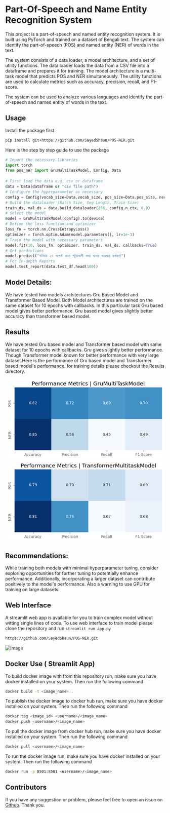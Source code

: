 # Part-Of-Speech and Name Entity Recognition System

This project is a part-of-speech and named entity recognition system. It is built using PyTorch and trained on a dataset of Bengali text. The system can identify the part-of-speech (POS) and named entity (NER) of words in the text.

The system consists of a data loader, a model architecture, and a set of utility functions. The data loader loads the data from a CSV file into a dataframe and prepares it for training. The model architecture is a multi-task model that predicts POS and NER simultaneously. The utility functions are used to calculate metrics such as accuracy, precision, recall, and F1-score.

The system can be used to analyze various languages and identify the part-of-speech and named entity of words in the text.

## Usage
Install the package first
```bash
pip install git+https://github.com/SayedShaun/POS-NER.git
``` 
Here is the step by step guide to use the package
``` python
# Import the necessary libraries
import torch
from pos_ner import GruMultiTaskModel, Config, Data

# First load the data e.g. csv or dataframe
data = Data(dataframe or "csv file path")
# Configure the hyperparameter as necessary
config = Config(vocab_size=Data.vocab_size, pos_size=Data.pos_size, ner_size=Data.ner_size, n_ctx=100)
# Build the dataloader (Batch Size, Seq Length, Train Size)
train_ds, val_ds = data.build_dataloader(256, config.n_ctx, 0.8)
# Select the model
model = GruMultiTaskModel(config).to(device)
# Define the loss function and optimizer
loss_fn = torch.nn.CrossEntropyLoss()
optimizer = torch.optim.Adam(model.parameters(), lr=1e-3)
# Train the model with necessary parameters
model.fit(10, loss_fn, optimizer, train_ds, val_ds, callbacks=True)
# Get predictions
model.predict("শনিবার ২৭ আগস্ট রাতে পটুয়াখালী সদর থানার ভারপ্রাপ্ত কর্মকর্তা")
# For In-depth Reports
model.test_report(data.test_df.head(100))
```
## Model Details:
We have tested two models architectures Gru Based Model and Transformer Based Model. Both Model architectures are trained on the same dataset for 10 epochs with callbacks. In this particular task Gru based model gives better performance. Gru based model gives slightly better accuracy than transformer based model.

## Results
We have tested Gru based model and Transformer based model with same dataset for 10 epochs with callbacks. Gru gives slightly better performance. Though Transformer model known for better performance with very large dataset.Here is the performance of Gru based model and Transformer based model's performance. for training details please checkout the Results directory.

!["alt text"](Results/gru_performance.png) 
![alt text](Results/transformer_performance.png)

## Recommendations:
While training both models with minimal hyperparameter tuning, consider exploring opportunities for further tuning to potentially enhance performance. Additionally, incorporating a larger dataset can contribute positively to the model's performance. Also a warning to use GPU for training on large datasets.


## Web Interface
A streamlit web app is available for you to train complex model without witting single lines of code. To use web interface to train model please clone the repository and run `streamlit run app.py`

```bash
https://github.com/SayedShaun/POS-NER.git
```
![image](https://github.com/user-attachments/assets/bef99035-86dc-4c1a-857f-33e4116f2e0f)


## Docker Use ( Streamlit App)
To build docker image with from this repository run, make sure you have docker installed on your system. Then run the following command
```bash
docker build -t <image_name> .
```

To publish the docker image to docker hub run, make sure you have docker installed on your system. Then run the following command
```bash
docker tag <image_id> <username>/<image_name>
docker push <username>/<image_name>
```

To pull the docker image from docker hub run, make sure you have docker installed on your system. Then run the following command
```bash
docker pull <username>/<image_name>
```

To run the docker image run, make sure you have docker installed on your system. Then run the following command
```bash
docker run -p 8501:8501 <username>/<image_name>
```

## Contributors
If you have any suggestion or problem, please feel free to open an issue on [Github](https://github.com/SayedShaun/POS-NER/issues). Thank you.





